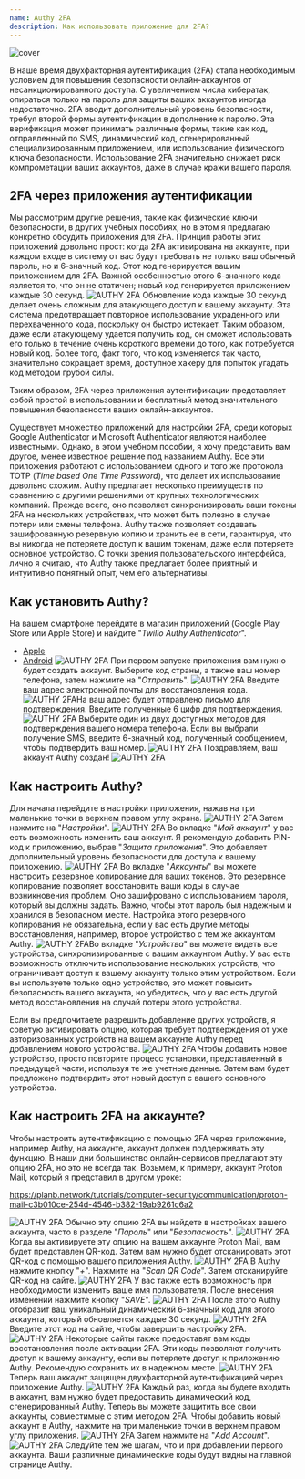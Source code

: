 ```yaml
---
name: Authy 2FA
description: Как использовать приложение для 2FA?
---
```

![cover](assets/cover.webp)

В наше время двухфакторная аутентификация (2FA) стала необходимым условием для повышения безопасности онлайн-аккаунтов от несанкционированного доступа. С увеличением числа кибератак, опираться только на пароль для защиты ваших аккаунтов иногда недостаточно. 2FA вводит дополнительный уровень безопасности, требуя второй формы аутентификации в дополнение к паролю. Эта верификация может принимать различные формы, такие как код, отправленный по SMS, динамический код, сгенерированный специализированным приложением, или использование физического ключа безопасности. Использование 2FA значительно снижает риск компрометации ваших аккаунтов, даже в случае кражи вашего пароля.

## 2FA через приложения аутентификации

Мы рассмотрим другие решения, такие как физические ключи безопасности, в других учебных пособиях, но в этом я предлагаю конкретно обсудить приложения для 2FA. Принцип работы этих приложений довольно прост: когда 2FA активирована на аккаунте, при каждом входе в систему от вас будут требовать не только ваш обычный пароль, но и 6-значный код. Этот код генерируется вашим приложением для 2FA. Важной особенностью этого 6-значного кода является то, что он не статичен; новый код генерируется приложением каждые 30 секунд.
![AUTHY 2FA](assets/notext/01.webp)
Обновление кода каждые 30 секунд делает очень сложным для атакующего доступ к вашему аккаунту. Эта система предотвращает повторное использование украденного или перехваченного кода, поскольку он быстро истекает. Таким образом, даже если атакующему удается получить код, он сможет использовать его только в течение очень короткого времени до того, как потребуется новый код. Более того, факт того, что код изменяется так часто, значительно сокращает время, доступное хакеру для попыток угадать код методом грубой силы.

Таким образом, 2FA через приложения аутентификации представляет собой простой в использовании и бесплатный метод значительного повышения безопасности ваших онлайн-аккаунтов.

Существует множество приложений для настройки 2FA, среди которых Google Authenticator и Microsoft Authenticator являются наиболее известными. Однако, в этом учебном пособии, я хочу представить вам другое, менее известное решение под названием Authy. Все эти приложения работают с использованием одного и того же протокола TOTP (*Time based One Time Password*), что делает их использование довольно схожим.
Authy предлагает несколько преимуществ по сравнению с другими решениями от крупных технологических компаний. Прежде всего, оно позволяет синхронизировать ваши токены 2FA на нескольких устройствах, что может быть полезно в случае потери или смены телефона. Authy также позволяет создавать зашифрованную резервную копию и хранить ее в сети, гарантируя, что вы никогда не потеряете доступ к вашим токенам, даже если потеряете основное устройство. С точки зрения пользовательского интерфейса, лично я считаю, что Authy также предлагает более приятный и интуитивно понятный опыт, чем его альтернативы.

## Как установить Authy?

На вашем смартфоне перейдите в магазин приложений (Google Play Store или Apple Store) и найдите "*Twilio Authy Authenticator*".

- [Apple](https://apps.apple.com/us/app/twilio-authy/id494168017)
- [Android](https://play.google.com/store/apps/details?id=com.authy.authy)
![AUTHY 2FA](assets/notext/02.webp)
При первом запуске приложения вам нужно будет создать аккаунт. Выберите код страны, а также ваш номер телефона, затем нажмите на "*Отправить*".
![AUTHY 2FA](assets/notext/03.webp)
Введите ваш адрес электронной почты для восстановления кода.
![AUTHY 2FA](assets/notext/04.webp)На ваш адрес будет отправлено письмо для подтверждения. Введите полученные 6 цифр для подтверждения.
![AUTHY 2FA](assets/notext/05.webp)
Выберите один из двух доступных методов для подтверждения вашего номера телефона. Если вы выбрали получение SMS, введите 6-значный код, полученный сообщением, чтобы подтвердить ваш номер.
![AUTHY 2FA](assets/notext/06.webp)
Поздравляем, ваш аккаунт Authy создан!
![AUTHY 2FA](assets/notext/07.webp)
## Как настроить Authy?

Для начала перейдите в настройки приложения, нажав на три маленькие точки в верхнем правом углу экрана.
![AUTHY 2FA](assets/notext/08.webp)
Затем нажмите на "*Настройки*".
![AUTHY 2FA](assets/notext/09.webp)
Во вкладке "*Мой аккаунт*" у вас есть возможность изменить ваш аккаунт. Я рекомендую добавить PIN-код к приложению, выбрав "*Защита приложения*". Это добавляет дополнительный уровень безопасности для доступа к вашему приложению.
![AUTHY 2FA](assets/notext/10.webp)
Во вкладке "*Аккаунты*" вы можете настроить резервное копирование для ваших токенов. Это резервное копирование позволяет восстановить ваши коды в случае возникновения проблем. Оно зашифровано с использованием пароля, который вы должны задать. Важно, чтобы этот пароль был надежным и хранился в безопасном месте. Настройка этого резервного копирования не обязательна, если у вас есть другие методы восстановления, например, второе устройство с тем же аккаунтом Authy.
![AUTHY 2FA](assets/notext/11.webp)Во вкладке "*Устройства*" вы можете видеть все устройства, синхронизированные с вашим аккаунтом Authy. У вас есть возможность отключить использование нескольких устройств, что ограничивает доступ к вашему аккаунту только этим устройством. Если вы используете только одно устройство, это может повысить безопасность вашего аккаунта, но убедитесь, что у вас есть другой метод восстановления на случай потери этого устройства.

Если вы предпочитаете разрешить добавление других устройств, я советую активировать опцию, которая требует подтверждения от уже авторизованных устройств на вашем аккаунте Authy перед добавлением нового устройства.
![AUTHY 2FA](assets/notext/12.webp)
Чтобы добавить новое устройство, просто повторите процесс установки, представленный в предыдущей части, используя те же учетные данные. Затем вам будет предложено подтвердить этот новый доступ с вашего основного устройства.

## Как настроить 2FA на аккаунте?

Чтобы настроить аутентификацию с помощью 2FA через приложение, например Authy, на аккаунте, аккаунт должен поддерживать эту функцию. В наши дни большинство онлайн-сервисов предлагают эту опцию 2FA, но это не всегда так. Возьмем, к примеру, аккаунт Proton Mail, который я представил в другом уроке:

https://planb.network/tutorials/computer-security/communication/proton-mail-c3b010ce-254d-4546-b382-19ab9261c6a2

![AUTHY 2FA](assets/notext/13.webp)
Обычно эту опцию 2FA вы найдете в настройках вашего аккаунта, часто в разделе "*Пароль*" или "*Безопасность*".
![AUTHY 2FA](assets/notext/14.webp)
Когда вы активируете эту опцию на вашем аккаунте Proton Mail, вам будет представлен QR-код. Затем вам нужно будет отсканировать этот QR-код с помощью вашего приложения Authy.
![AUTHY 2FA](assets/notext/15.webp)
В Authy нажмите кнопку "*+*".
Нажмите на "*Scan QR Code*". Затем отсканируйте QR-код на сайте. ![AUTHY 2FA](assets/notext/17.webp)
У вас также есть возможность при необходимости изменить ваше имя пользователя. После внесения изменений нажмите кнопку "*SAVE*".
![AUTHY 2FA](assets/notext/18.webp)
После этого Authy отобразит ваш уникальный динамический 6-значный код для этого аккаунта, который обновляется каждые 30 секунд.
![AUTHY 2FA](assets/notext/19.webp)
Введите этот код на сайте, чтобы завершить настройку 2FA.
![AUTHY 2FA](assets/notext/20.webp)
Некоторые сайты также предоставят вам коды восстановления после активации 2FA. Эти коды позволяют получить доступ к вашему аккаунту, если вы потеряете доступ к приложению Authy. Рекомендую сохранить их в надежном месте.
![AUTHY 2FA](assets/notext/21.webp) Теперь ваш аккаунт защищен двухфакторной аутентификацией через приложение Authy.
![AUTHY 2FA](assets/notext/22.webp)
Каждый раз, когда вы будете входить в аккаунт, вам нужно будет предоставить динамический код, сгенерированный Authy. Теперь вы можете защитить все свои аккаунты, совместимые с этим методом 2FA. Чтобы добавить новый аккаунт в Authy, нажмите на три маленькие точки в верхнем правом углу приложения.
![AUTHY 2FA](assets/notext/23.webp)
Затем нажмите на "*Add Account*".
![AUTHY 2FA](assets/notext/24.webp)
Следуйте тем же шагам, что и при добавлении первого аккаунта. Ваши различные динамические коды будут видны на главной странице Authy.